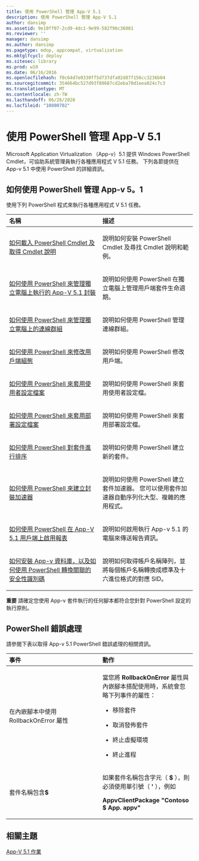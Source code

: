 ```yaml
---
title: 使用 PowerShell 管理 App-V 5.1
description: 使用 PowerShell 管理 App-V 5.1
author: dansimp
ms.assetid: 9e10ff07-2cd9-4dc1-9e99-582f90c36081
ms.reviewer: ''
manager: dansimp
ms.author: dansimp
ms.pagetype: mdop, appcompat, virtualization
ms.mktglfcycl: deploy
ms.sitesec: library
ms.prod: w10
ms.date: 06/16/2016
ms.openlocfilehash: f0c64d7e0330ff5d737dfa02d87f156cc3236b04
ms.sourcegitcommit: 354664bc527d93f80687cd2eba70d1eea024c7c3
ms.translationtype: MT
ms.contentlocale: zh-TW
ms.lasthandoff: 06/26/2020
ms.locfileid: "10800702"
---
```

# 使用 PowerShell 管理 App-V 5.1


Microsoft Application Virtualization （App-v）5.1 提供 Windows PowerShell Cmdlet，可協助系統管理員執行各種應用程式 V 5.1 任務。 下列各節提供在 App-v 5.1 中使用 PowerShell 的詳細資訊。

## 如何使用 PowerShell 管理 App-v 5。1


使用下列 PowerShell 程式來執行各種應用程式 V 5.1 任務。

<table>
<colgroup>
<col width="50%" />
<col width="50%" />
</colgroup>
<thead>
<tr class="header">
<th align="left">名稱</th>
<th align="left">描述</th>
</tr>
</thead>
<tbody>
<tr class="odd">
<td align="left"><p><a href="how-to-load-the-powershell-cmdlets-and-get-cmdlet-help-51.md" data-raw-source="[How to Load the PowerShell Cmdlets and Get Cmdlet Help](how-to-load-the-powershell-cmdlets-and-get-cmdlet-help-51.md)">如何載入 PowerShell Cmdlet 及取得 Cmdlet 說明</a></p></td>
<td align="left"><p>說明如何安裝 PowerShell Cmdlet 及尋找 Cmdlet 說明和範例。</p></td>
</tr>
<tr class="even">
<td align="left"><p><a href="how-to-manage-app-v-51-packages-running-on-a-stand-alone-computer-by-using-powershell.md" data-raw-source="[How to Manage App-V 5.1 Packages Running on a Stand-Alone Computer by Using PowerShell](how-to-manage-app-v-51-packages-running-on-a-stand-alone-computer-by-using-powershell.md)">如何使用 PowerShell 來管理獨立電腦上執行的 App-V 5.1 封裝</a></p></td>
<td align="left"><p>說明如何使用 PowerShell 在獨立電腦上管理用戶端套件生命週期。</p></td>
</tr>
<tr class="odd">
<td align="left"><p><a href="how-to-manage-connection-groups-on-a-stand-alone-computer-by-using-powershell51.md" data-raw-source="[How to Manage Connection Groups on a Stand-alone Computer by Using PowerShell](how-to-manage-connection-groups-on-a-stand-alone-computer-by-using-powershell51.md)">如何使用 PowerShell 來管理獨立電腦上的連線群組</a></p></td>
<td align="left"><p>說明如何使用 PowerShell 管理連線群組。</p></td>
</tr>
<tr class="even">
<td align="left"><p><a href="how-to-modify-client-configuration-by-using-powershell51.md" data-raw-source="[How to Modify Client Configuration by Using PowerShell](how-to-modify-client-configuration-by-using-powershell51.md)">如何使用 PowerShell 來修改用戶端組態</a></p></td>
<td align="left"><p>說明如何使用 PowerShell 修改用戶端。</p></td>
</tr>
<tr class="odd">
<td align="left"><p><a href="how-to-apply-the-user-configuration-file-by-using-powershell51.md" data-raw-source="[How to Apply the User Configuration File by Using PowerShell](how-to-apply-the-user-configuration-file-by-using-powershell51.md)">如何使用 PowerShell 來套用使用者設定檔案</a></p></td>
<td align="left"><p>說明如何使用 PowerShell 來套用使用者設定檔。</p></td>
</tr>
<tr class="even">
<td align="left"><p><a href="how-to-apply-the-deployment-configuration-file-by-using-powershell51.md" data-raw-source="[How to Apply the Deployment Configuration File by Using PowerShell](how-to-apply-the-deployment-configuration-file-by-using-powershell51.md)">如何使用 PowerShell 來套用部署設定檔案</a></p></td>
<td align="left"><p>說明如何使用 PowerShell 來套用部署設定檔。</p></td>
</tr>
<tr class="odd">
<td align="left"><p><a href="how-to-sequence-a-package--by-using-powershell-51.md" data-raw-source="[How to Sequence a Package by Using PowerShell](how-to-sequence-a-package--by-using-powershell-51.md)">如何使用 PowerShell 對套件進行排序</a></p></td>
<td align="left"><p>說明如何使用 PowerShell 建立新的套件。</p></td>
</tr>
<tr class="even">
<td align="left"><p><a href="how-to-create-a-package-accelerator-by-using-powershell51.md" data-raw-source="[How to Create a Package Accelerator by Using PowerShell](how-to-create-a-package-accelerator-by-using-powershell51.md)">如何使用 PowerShell 來建立封裝加速器</a></p></td>
<td align="left"><p>說明如何使用 PowerShell 建立套件加速器。 您可以使用套件加速器自動序列化大型、複雜的應用程式。</p></td>
</tr>
<tr class="odd">
<td align="left"><p><a href="how-to-enable-reporting-on-the-app-v-51-client-by-using-powershell.md" data-raw-source="[How to Enable Reporting on the App-V 5.1 Client by Using PowerShell](how-to-enable-reporting-on-the-app-v-51-client-by-using-powershell.md)">如何使用 PowerShell 在 App-V 5.1 用戶端上啟用報表</a></p></td>
<td align="left"><p>說明如何啟用執行 App-v 5.1 的電腦來傳送報告資訊。</p></td>
</tr>
<tr class="even">
<td align="left"><p><a href="how-to-install-the-app-v-databases-and-convert-the-associated-security-identifiers--by-using-powershell51.md" data-raw-source="[How to Install the App-V Databases and Convert the Associated Security Identifiers by Using PowerShell](how-to-install-the-app-v-databases-and-convert-the-associated-security-identifiers--by-using-powershell51.md)">如何安裝 App-v 資料庫，以及如何使用 PowerShell 轉換關聯的安全性識別碼</a></p></td>
<td align="left"><p>說明如何取得帳戶名稱陣列，並將每個帳戶名稱轉換成標準及十六進位格式的對應 SID。</p></td>
</tr>
</tbody>
</table>

 

**重要** 請確定您使用 App-v 套件執行的任何腳本都符合您針對 PowerShell 設定的執行原則。

 

## PowerShell 錯誤處理


請參閱下表以取得 App-v 5.1 PowerShell 錯誤處理的相關資訊。

<table>
<colgroup>
<col width="50%" />
<col width="50%" />
</colgroup>
<thead>
<tr class="header">
<th align="left">事件</th>
<th align="left">動作</th>
</tr>
</thead>
<tbody>
<tr class="odd">
<td align="left"><p>在內嵌腳本中使用 RollbackOnError 屬性</p></td>
<td align="left"><p>當您將 <strong> RollbackOnError </strong> 屬性與內嵌腳本搭配使用時，系統會忽略下列事件的屬性：</p>
<ul>
<li><p>移除套件</p></li>
<li><p>取消發佈套件</p></li>
<li><p>終止虛擬環境</p></li>
<li><p>終止進程</p></li>
</ul></td>
</tr>
<tr class="even">
<td align="left"><p>套件名稱包含<strong>$</strong></p></td>
<td align="left"><p>如果套件名稱包含字元（ <strong> $ </strong> ），則必須使用單引號（ <strong> ' </strong> ），例如</p>
<p><strong>AppvClientPackage "Contoso $ App. appv"</strong></p></td>
</tr>
</tbody>
</table>

 






## 相關主題


[App-V 5.1 作業](operations-for-app-v-51.md)

 

 





